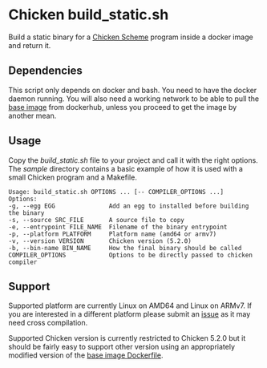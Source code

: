 # Chicken build_static.sh

Build a static binary for a [Chicken Scheme](https://call-cc.org) program inside a docker image and return it.

## Dependencies

This script only depends on docker and bash. You need to have the docker daemon
running. You will also need a working network to be able to pull the [base image](https://hub.docker.com/repository/docker/lattay/chicken)
from dockerhub, unless you proceed to get the image by another mean.

## Usage
Copy the *build_static.sh* file to your project and call it with the right
options. The *sample* directory contains a basic example of how it is used with a small
Chicken program and a Makefile.

```
Usage: build_static.sh OPTIONS ... [-- COMPILER_OPTIONS ...]
Options:
-g, --egg EGG               Add an egg to installed before building the binary
-s, --source SRC_FILE       A source file to copy
-e, --entrypoint FILE_NAME  Filename of the binary entrypoint
-p, --platform PLATFORM     Platform name (amd64 or armv7)
-v, --version VERSION       Chicken version (5.2.0)
-b, --bin-name BIN_NAME     How the final binary should be called
COMPILER_OPTIONS            Options to be directly passed to chicken compiler
```

## Support

Supported platform are currently Linux on AMD64 and Linux on ARMv7.
If you are interested in a different platform please submit an [issue](https://github.com/Lattay/chicken-build-static/issues) as it may need cross compilation.

Supported Chicken version is currently restricted to Chicken 5.2.0 but it should be fairly easy to support other version using an appropriately modified version of the [base image Dockerfile](https://github.com/Lattay/chicken_docker).
